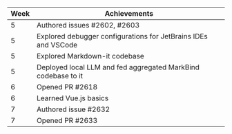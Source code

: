 | Week | Achievements
| ---- | -------------------------------------
| 5    | Authored issues #2602, #2603
| 5    | Explored debugger configurations for JetBrains IDEs and VSCode
| 5    | Explored Markdown-it codebase
| 5    | Deployed local LLM and fed aggregated MarkBind codebase to it
| 6    | Opened PR #2618
| 6    | Learned Vue.js basics
| 7    | Authored issue #2632
| 7    | Opened PR #2633
